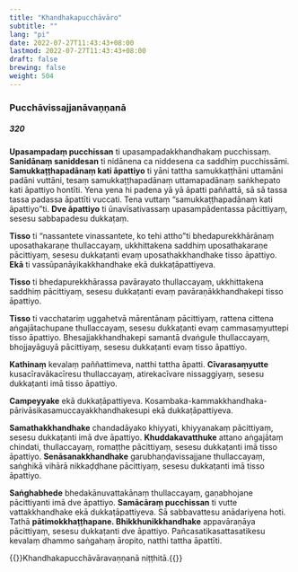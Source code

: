 ```yaml
---
title: "Khandhakapucchāvāro"
subtitle: ""
lang: "pi"
date: 2022-07-27T11:43:43+08:00
lastmod: 2022-07-27T11:43:43+08:00
draft: false
brewing: false
weight: 504
---
```


### Pucchāvissajjanāvaṇṇanā

##### 320

**Upasampadaṃ pucchissan** ti upasampadakkhandhakaṃ pucchissaṃ. **Sanidānaṃ saniddesan** ti nidānena ca niddesena ca saddhiṃ pucchissāmi. **Samukkaṭṭhapadānaṃ kati āpattiyo** ti yāni tattha samukkaṭṭhāni uttamāni padāni vuttāni, tesaṃ samukkaṭṭhapadānaṃ uttamapadānaṃ saṅkhepato kati āpattiyo hontīti. Yena yena hi padena yā yā āpatti paññattā, sā sā tassa tassa padassa āpattīti vuccati. Tena vuttaṃ “samukkaṭṭhapadānaṃ kati āpattiyo”ti. **Dve āpattiyo** ti ūnavīsativassaṃ upasampādentassa pācittiyaṃ, sesesu sabbapadesu dukkaṭaṃ.

**Tisso** ti “nassantete vinassantete, ko tehi attho”ti bhedapurekkhārānaṃ uposathakaraṇe thullaccayaṃ, ukkhittakena saddhiṃ uposathakaraṇe pācittiyaṃ, sesesu dukkaṭanti evaṃ uposathakkhandhake tisso āpattiyo. **Ekā** ti vassūpanāyikakkhandhake ekā dukkaṭāpattiyeva.

**Tisso** ti bhedapurekkhārassa pavārayato thullaccayaṃ, ukkhittakena saddhiṃ pācittiyaṃ, sesesu dukkaṭanti evaṃ pavāraṇākkhandhakepi tisso āpattiyo.

**Tisso** ti vacchatariṃ uggahetvā mārentānaṃ pācittiyaṃ, rattena cittena aṅgajātachupane thullaccayaṃ, sesesu dukkaṭanti evaṃ cammasaṃyuttepi tisso āpattiyo. Bhesajjakkhandhakepi samantā dvaṅgule thullaccayaṃ, bhojjayāguyā pācittiyaṃ, sesesu dukkaṭanti evaṃ tisso āpattiyo.

**Kathinaṃ** kevalaṃ paññattimeva, natthi tattha āpatti. **Cīvarasaṃyutte** kusacīravākacīresu thullaccayaṃ, atirekacīvare nissaggiyaṃ, sesesu dukkaṭanti imā tisso āpattiyo.

**Campeyyake** ekā dukkaṭāpattiyeva. Kosambaka-kammakkhandhaka-pārivāsikasamuccayakkhandhakesupi ekā dukkaṭāpattiyeva.

**Samathakkhandhake** chandadāyako khiyyati, khiyyanakaṃ pācittiyaṃ, sesesu dukkaṭanti imā dve āpattiyo. **Khuddakavatthuke** attano aṅgajātaṃ chindati, thullaccayaṃ, romaṭṭhe pācittiyaṃ, sesesu dukkaṭanti imā tisso āpattiyo. **Senāsanakkhandhake** garubhaṇḍavissajjane thullaccayaṃ, saṅghikā vihārā nikkaḍḍhane pācittiyaṃ, sesesu dukkaṭanti imā tisso āpattiyo.

**Saṅghabhede** bhedakānuvattakānaṃ thullaccayaṃ, gaṇabhojane pācittiyanti imā dve āpattiyo. **Samācāraṃ pucchissan** ti vutte vattakkhandhake ekā dukkaṭāpattiyeva. Sā sabbavattesu anādariyena hoti. Tathā **pātimokkhaṭṭhapane. Bhikkhunikkhandhake** appavāraṇāya pācittiyaṃ, sesesu dukkaṭanti dve āpattiyo. Pañcasatikasattasatikesu kevalaṃ dhammo saṅgahaṃ āropito, natthi tattha āpattīti.

{{<eof>}}Khandhakapucchāvāravaṇṇanā niṭṭhitā.{{</eof>}}